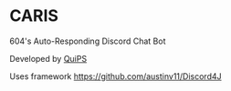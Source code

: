 # CARIS
604's Auto-Responding Discord Chat Bot

Developed by [QuiPS](https.quips.info)

Uses framework https://github.com/austinv11/Discord4J
